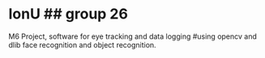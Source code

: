 # IonU ## group 26
M6 Project, software for eye tracking and data logging 
#using opencv and dlib face recognition and object recognition. 
